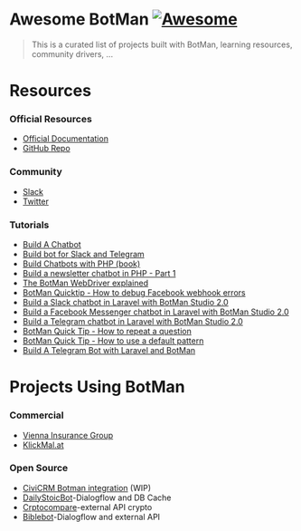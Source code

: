 # Awesome BotMan [![Awesome](https://cdn.rawgit.com/sindresorhus/awesome/d7305f38d29fed78fa85652e3a63e154dd8e8829/media/badge.svg)](https://github.com/sindresorhus/awesome)

> This is a curated list of projects built with BotMan, learning resources, community drivers, ...


# Resources

### Official Resources

- [Official Documentation](https://botman.io/2.0/)
- [GitHub Repo](https://github.com/botman/botman)

### Community
- [Slack](https://slack.botman.io)
- [Twitter](https://twitter.com/botman_io)

### Tutorials
- [Build A Chatbot](https://buildachatbot.io)
- [Build bot for Slack and Telegram](https://blog.pusher.com/building-bot-using-botman-slack-telegram/)
- [Build Chatbots with PHP (book)](https://christoph-rumpel.com/build-chatbots-with-php)
- [Build a newsletter chatbot in PHP - Part 1](https://christoph-rumpel.com/2018/02/build-a-newsletter-chatbot-in-php-part-1)
- [The BotMan WebDriver explained](https://christoph-rumpel.com/2018/02/the-botman-webdriver-explained)
- [BotMan Quicktip - How to debug Facebook webhook errors](https://christoph-rumpel.com/2017/09/botman-quick-tip-how-to-debug-facebook-webhook-errors)
- [Build a Slack chatbot in Laravel with BotMan Studio 2.0](https://christoph-rumpel.com/2017/09/build-a-slack-chattbot-with-laravel-and-botman-studio)
- [Build a Facebook Messenger chatbot in Laravel with BotMan Studio 2.0](https://christoph-rumpel.com/2017/09/build-a-facebook-chatbot-with-laravel-and-botman-studio)
- [Build a Telegram chatbot in Laravel with BotMan Studio 2.0](https://christoph-rumpel.com/2017/09/build-a-telegram-chattbot-with-laravel-and-botman-studio)
- [BotMan Quick Tip - How to repeat a question](https://christoph-rumpel.com/2017/02/botman-quick-tip-how-to-repeat-a-question)
- [BotMan Quick Tip - How to use a default pattern](https://christoph-rumpel.com/2017/01/botman-quick-tip-how-to-use-a-default-pattern)
- [Build A Telegram Bot with Laravel and BotMan](https://scotch.io/tutorials/build-a-telegram-bot-with-laravel-and-botman)


# Projects Using BotMan

### Commercial
- [Vienna Insurance Group](https://www.wienerstaedtische.at)
- [KlickMal.at](https://www.klickmal.at)

### Open Source
- [CiviCRM Botman integration](https://github.com/3sd/civicrm-chatbot) (WIP)
- [DailyStoicBot](https://github.com/Giorat/DailyStoicBot)-Dialogflow and DB Cache
- [Crptocompare](https://github.com/ammezie/cryptobot)-external API crypto
- [Biblebot](https://github.com/HackNL/biblebot)-Dialogflow and external API
